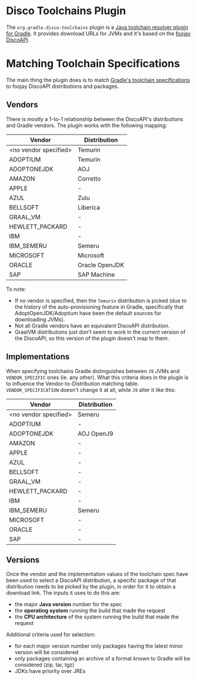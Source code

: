 # Disco Toolchains Plugin

The `org.gradle.disco-toolchains` plugin is a [Java toolchain resolver plugin for Gradle](https://docs.gradle.org/current/userguide/toolchain_plugins.html#toolchain_plugins).
It provides download URLs for JVMs and it's based on the [foojay DiscoAPI](https://github.com/foojayio/discoapi).

# Matching Toolchain Specifications

The main thing the plugin does is to match [Gradle's toolchain specifications](https://docs.gradle.org/current/javadoc/org/gradle/jvm/toolchain/JavaToolchainSpec.html) to foojay DiscoAPI distributions and packages. 

## Vendors

There is mostly a 1-to-1 relationship between the DiscoAPI's distributions and Gradle vendors.
The plugin works with the following mapping:

| Vendor                  | Distribution   |
|-------------------------|----------------|
| \<no vendor specified\> | Temurin        |
| ADOPTIUM                | Temurin        |
| ADOPTONEJDK             | AOJ            |
| AMAZON                  | Corretto       |
| APPLE                   | -              |
| AZUL                    | Zulu           |
| BELLSOFT                | Liberica       |
| GRAAL_VM                | -              |
| HEWLETT_PACKARD         | -              |
| IBM                     | -              |
| IBM_SEMERU              | Semeru         |
| MICROSOFT               | Microsoft      |
| ORACLE                  | Oracle OpenJDK |
| SAP                     | SAP Machine    |

To note:

* If no vendor is specified, then the `Temurin` distribution is picked (due to the history of the auto-provisioning feature in Gradle, specifically that AdoptOpenJDK/Adoptium have been the default sources for downloading JVMs).
* Not all Gradle vendors have an equivalent DiscoAPI distribution.
* GraalVM distributions just don't seem to work in the current version of the DiscoAPI, so this version of the plugin doesn't map to them.

## Implementations

When specifying toolchains Gradle distinguishes between `J9` JVMs and `VENDOR_SPECIFIC` ones (ie. any other).
What this criteria does in the plugin is to influence the Vendor-to-Distribution matching table.
`VENDOR_SPECIFICATION` doesn't change it at all, while `J9` alter it like this:

| Vendor                  | Distribution |
|-------------------------|--------------|
| \<no vendor specified\> | Semeru       |
| ADOPTIUM                | -            |
| ADOPTONEJDK             | AOJ OpenJ9   |
| AMAZON                  | -            |
| APPLE                   | -            |
| AZUL                    | -            |
| BELLSOFT                | -            |
| GRAAL_VM                | -            |
| HEWLETT_PACKARD         | -            |
| IBM                     | -            |
| IBM_SEMERU              | Semeru       |
| MICROSOFT               | -            |
| ORACLE                  | -            |
| SAP                     | -            |

## Versions

Once the vendor and the implementation values of the toolchain spec have been used to select a DiscoAPI distribution, a specific package of that distribution needs to be picked by the plugin, in order for it to obtain a download link. 
The inputs it uses to do this are:
* the major **Java version** number for the spec
* the **operating system** running the build that made the request
* the **CPU architecture** of the system running the build that made the request

Additional criteria used for selection:
* for each major version number only packages having the latest minor version will be considered 
* only packages containing an archive of a format known to Gradle will be considered (zip, tar, tgz)
* JDKs have priority over JREs